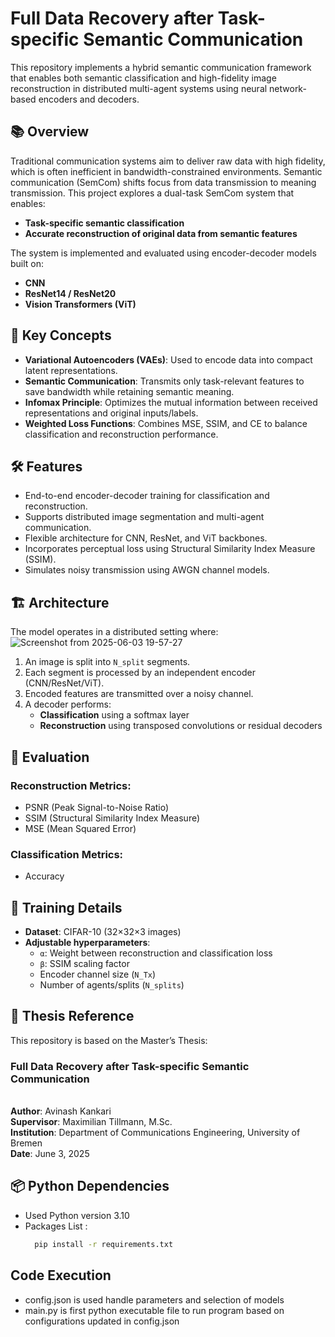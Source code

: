 # Full Data Recovery after Task-specific Semantic Communication

This repository implements a hybrid semantic communication framework that enables both semantic classification and high-fidelity image reconstruction in distributed multi-agent systems using neural network-based encoders and decoders.

## 📚 Overview

Traditional communication systems aim to deliver raw data with high fidelity, which is often inefficient in bandwidth-constrained environments. Semantic communication (SemCom) shifts focus from data transmission to meaning transmission. This project explores a dual-task SemCom system that enables:

- **Task-specific semantic classification**
- **Accurate reconstruction of original data from semantic features**

The system is implemented and evaluated using encoder-decoder models built on:
- **CNN**
- **ResNet14 / ResNet20**
- **Vision Transformers (ViT)**

## 🧠 Key Concepts

- **Variational Autoencoders (VAEs)**: Used to encode data into compact latent representations.
- **Semantic Communication**: Transmits only task-relevant features to save bandwidth while retaining semantic meaning.
- **Infomax Principle**: Optimizes the mutual information between received representations and original inputs/labels.
- **Weighted Loss Functions**: Combines MSE, SSIM, and CE to balance classification and reconstruction performance.

## 🛠️ Features

- End-to-end encoder-decoder training for classification and reconstruction.
- Supports distributed image segmentation and multi-agent communication.
- Flexible architecture for CNN, ResNet, and ViT backbones.
- Incorporates perceptual loss using Structural Similarity Index Measure (SSIM).
- Simulates noisy transmission using AWGN channel models.

## 🏗️ Architecture

The model operates in a distributed setting where:
![Screenshot from 2025-06-03 19-57-27](https://github.com/user-attachments/assets/4b1b7fb0-d685-4b0c-976a-dd0a44d8d081)

1. An image is split into `N_split` segments.
2. Each segment is processed by an independent encoder (CNN/ResNet/ViT).
3. Encoded features are transmitted over a noisy channel.
4. A decoder performs:
   - **Classification** using a softmax layer
   - **Reconstruction** using transposed convolutions or residual decoders

## 🧪 Evaluation

### Reconstruction Metrics:
- PSNR (Peak Signal-to-Noise Ratio)
- SSIM (Structural Similarity Index Measure)
- MSE (Mean Squared Error)

### Classification Metrics:
- Accuracy

## 🔧 Training Details

- **Dataset**: CIFAR-10 (32×32×3 images)
- **Adjustable hyperparameters**:
  - `α`: Weight between reconstruction and classification loss
  - `β`: SSIM scaling factor
  - Encoder channel size (`N_Tx`)
  - Number of agents/splits (`N_splits`)

## 📄 Thesis Reference

This repository is based on the Master’s Thesis:

**<h3>Full Data Recovery after Task-specific Semantic Communication</h3>**  
**Author**: Avinash Kankari  
**Supervisor**: Maximilian Tillmann, M.Sc.  
**Institution**: Department of Communications Engineering, University of Bremen  
**Date**: June 3, 2025

## 📦 Python Dependencies
- Used Python version 3.10
- Packages List : 
  ```bash
    pip install -r requirements.txt
    ```
    

## Code Execution
- config.json is used handle parameters and selection of models
- main.py is first python executable file to run program based on configurations updated in config.json
